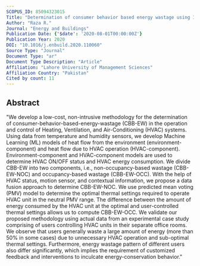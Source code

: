 ```yaml
---
SCOPUS_ID: 85094323015
Title: "Determination of consumer behavior based energy wastage using IoT and machine learning"
Author: "Raza R."
Journal: "Energy and Buildings"
Publication Date: {'$date': '2020-08-01T00:00:00Z'}
Publication Year: 2020
DOI: "10.1016/j.enbuild.2020.110060"
Source Type: "Journal"
Document Type: "ar"
Document Type Description: "Article"
Affiliation: "Lahore University of Management Sciences"
Affiliation Country: "Pakistan"
Cited by count: 11
---
```


## Abstract
"We develop a low-cost, non-intrusive methodology for the determination of consumer-behavior-based-energy-wastage (CBB-EW) in the operation and control of Heating, Ventilation, and Air-Conditioning (HVAC) systems. Using data from temperature and humidity sensors, we develop Machine Learning (ML) models of heat flow from the environment (environment-component) and heat flow due to HVAC operation (HVAC-component). Environment-component and HVAC-component models are used to determine HVAC ON/OFF status and HVAC energy consumption. We divide CBB-EW into two components, i.e., non-occupancy-based wastage (CBB-EW-NOC) and occupancy-based wastage (CBB-EW-OCC). With the help of HVAC status, motion sensor, and contextual information, we propose a data fusion approach to determine CBB-EW-NOC. We use predicted mean voting (PMV) model to determine the optimal thermal settings required to operate HVAC unit in the neutral PMV range. The difference between the amount of energy consumed by the HVAC unit at the optimal and user-controlled thermal settings allows us to compute CBB-EW-OCC. We validate our proposed methodology using actual data from an experimental case study comprising of users controlling HVAC units in their separate office rooms. We observe that users generally waste a large amount of energy (more than 50% in some cases) due to unnecessary HVAC operation and sub-optimal thermal settings. Furthermore, energy wastage pattern of different users also differ significantly, which implies the requirement of customized feedback and interventions to inculcate energy-conservation behavior."
